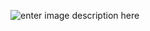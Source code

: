 ![enter image description here](https://scontent.fupg6-1.fna.fbcdn.net/v/t39.30808-6/273566259_4866223576797812_96051132680478713_n.jpg?_nc_cat=107&ccb=1-7&_nc_sid=e3f864&_nc_eui2=AeGdjkktyRI6pCHkR3EfOF7jY_LJBGAQdEFj8skEYBB0QUjPXlkOKT2DYs0n0ZGp9vsTkcBxEWjA_qnWBbGhjGyl&_nc_ohc=iQvUi-is0QMAX94MEMo&_nc_ht=scontent.fupg6-1.fna&oh=00_AT_lK7Nyi-Dh3WUcfYD0_h5llwF1kW7CAOOi69QPNwVJ-w&oe=62EAB1F9)


<!--
**mubarakabaz/mubarakabaz** is a ✨ _special_ ✨ repository because its `README.md` (this file) appears on your GitHub profile.

Here are some ideas to get you started:

- 🔭 I’m currently working on ...
- 🌱 I’m currently learning ...
- 👯 I’m looking to collaborate on ...
- 🤔 I’m looking for help with ...
- 💬 Ask me about ...
- 📫 How to reach me: ...
- 😄 Pronouns: ...
- ⚡ Fun fact: ...
-->
